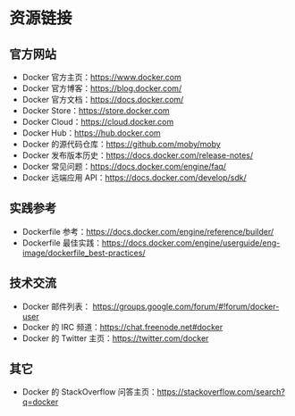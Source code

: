 # 资源链接

## 官方网站

* Docker 官方主页：https://www.docker.com
* Docker 官方博客：https://blog.docker.com/
* Docker 官方文档：https://docs.docker.com/
* Docker Store：https://store.docker.com
* Docker Cloud：https://cloud.docker.com
* Docker Hub：https://hub.docker.com
* Docker 的源代码仓库：https://github.com/moby/moby
* Docker 发布版本历史：https://docs.docker.com/release-notes/
* Docker 常见问题：https://docs.docker.com/engine/faq/
* Docker 远端应用 API：https://docs.docker.com/develop/sdk/

## 实践参考

* Dockerfile 参考：https://docs.docker.com/engine/reference/builder/
* Dockerfile 最佳实践：https://docs.docker.com/engine/userguide/eng-image/dockerfile_best-practices/

## 技术交流

* Docker 邮件列表： https://groups.google.com/forum/#!forum/docker-user
* Docker 的 IRC 频道：https://chat.freenode.net#docker
* Docker 的 Twitter 主页：https://twitter.com/docker

## 其它

* Docker 的 StackOverflow 问答主页：https://stackoverflow.com/search?q=docker
